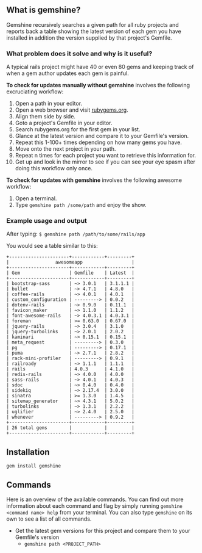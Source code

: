 ## What is gemshine?

Gemshine recursively searches a given path for all ruby projects and reports back a table showing the latest version of each gem you have installed in addition the version supplied by that project's Gemfile.

### What problem does it solve and why is it useful?

A typical rails project might have 40 or even 80 gems and keeping track of when a gem author updates each gem is painful.

**To check for updates manually without gemshine** involves the following excruciating workflow:

1. Open a path in your editor.
2. Open a web browser and visit [rubygems.org](http://www.rubygems.org).
3. Align them side by side.
4. Goto a project's Gemfile in your editor.
5. Search rubygems.org for the first gem in your list.
6. Glance at the latest version and compare it to your Gemfile's version.
7. Repeat this 1-100+ times depending on how many gems you have.
8. Move onto the next project in your path.
9. Repeat n times for each project you want to retrieve this information for.
10. Get up and look in the mirror to see if you can see your eye spasm after doing this workflow only once.

**To check for updates with gemshine** involves the following awesome workflow:

1. Open a terminal.
2. Type `gemshine path /some/path` and enjoy the show.

### Example usage and output

After typing: `$ gemshine path /path/to/some/rails/app`

You would see a table similar to this:

```
+----------------------+------------+---------+
|                 awesomeapp                  |
+----------------------+------------+---------+
| Gem                  | Gemfile    | Latest  |
+----------------------+------------+---------+
| bootstrap-sass       | ~> 3.0.1   | 3.1.1.1 |
| bullet               | ~> 4.7.1   | 4.8.0   |
| coffee-rails         | ~> 4.0.1   | 4.0.1   |
| custom_configuration | ---------> | 0.0.2   |
| dotenv-rails         | ~> 0.9.0   | 0.11.1  |
| favicon_maker        | ~> 1.1.0   | 1.1.2   |
| font-awesome-rails   | ~> 4.0.3.1 | 4.0.3.1 |
| foreman              | >= 0.63.0  | 0.67.0  |
| jquery-rails         | ~> 3.0.4   | 3.1.0   |
| jquery-turbolinks    | ~> 2.0.1   | 2.0.2   |
| kaminari             | ~> 0.15.1  | 0.15.1  |
| meta_request         | ---------> | 0.3.0   |
| pg                   | ---------> | 0.17.1  |
| puma                 | ~> 2.7.1   | 2.8.2   |
| rack-mini-profiler   | ---------> | 0.9.1   |
| railroady            | ~> 1.1.1   | 1.1.1   |
| rails                | 4.0.3      | 4.1.0   |
| redis-rails          | ~> 4.0.0   | 4.0.0   |
| sass-rails           | ~> 4.0.1   | 4.0.3   |
| sdoc                 | ~> 0.4.0   | 0.4.0   |
| sidekiq              | ~> 2.17.4  | 3.0.0   |
| sinatra              | >= 1.3.0   | 1.4.5   |
| sitemap_generator    | ~> 4.3.1   | 5.0.2   |
| turbolinks           | ~> 1.3.1   | 2.2.2   |
| uglifier             | ~> 2.4.0   | 2.5.0   |
| whenever             | ---------> | 0.9.2   |
+----------------------+------------+---------+
| 26 total gems        |            |         |
+----------------------+------------+---------+
```

## Installation

`gem install gemshine`

## Commands

Here is an overview of the available commands. You can find out more information about each command and flag by simply
running `gemshine <command name> help` from your terminal. You can also type `gemshine` on its own to see a list of all commands.

- Get the latest gem versions for this project and compare them to your Gemfile's version
    - `gemshine path <PROJECT_PATH>`